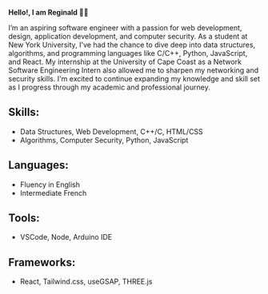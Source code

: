 **Hello!, I am Reginald 👋🏾**

I’m an aspiring software engineer with a passion for web development, design, application development, and computer security. As a student at New York University, I've had the chance to dive deep into data structures, algorithms, and programming languages like C/C++, Python, JavaScript, and React. My internship at the University of Cape Coast as a Network Software Engineering Intern also allowed me to sharpen my networking and security skills. I'm excited to continue expanding my knowledge and skill set as I progress through my academic and professional journey.

## Skills:
- Data Structures, Web Development, C++/C, HTML/CSS
- Algorithms, Computer Security, Python, JavaScript

## Languages:
- Fluency in English
- Intermediate French

## Tools:
- VSCode, Node, Arduino IDE

## Frameworks:
- React, Tailwind.css, useGSAP, THREE.js
